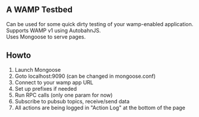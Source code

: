 A WAMP Testbed
-----
Can be used for some quick dirty testing of your wamp-enabled application.  
Supports WAMP v1 using AutobahnJS.  
Uses Mongoose to serve pages.  

Howto
------
1. Launch Mongoose
2. Goto localhost:9090 (can be changed in mongoose.conf)
3. Connect to your wamp app URL
4. Set up prefixes if needed
5. Run RPC calls (only one param for now)
6. Subscribe to pubsub topics, receive/send data
7. All actions are being logged in "Action Log" at the bottom of the page
